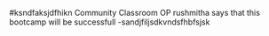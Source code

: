 #ksndfaksjdfhikn
Community Classroom OP
rushmitha says that this bootcamp will be successfull
-sandjfiljsdkvndsfhbfsjsk

